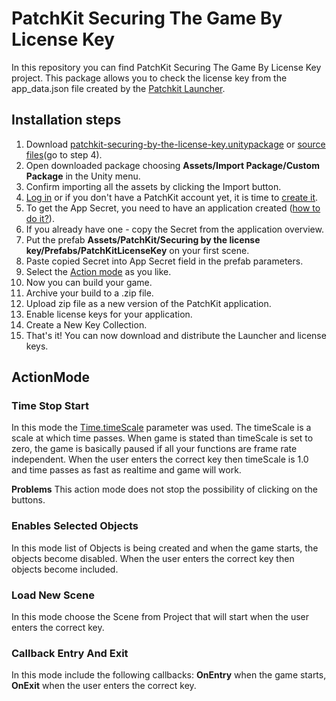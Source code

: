 # PatchKit Securing The Game By License Key

In this repository you can find PatchKit Securing The Game By License Key project.
This package allows you to check the license key from the app_data.json file created by the [Patchkit Launcher](http://docs.patchkit.net/launcher_overview.html).

## Installation steps

1. Download [patchkit-securing-by-the-license-key.unitypackage](https://github.com/patchkit-net/patchkit-securing-the-game-by-license-key/releases/latest) or [source files](https://github.com/Szczyrk/patchkit-securing-the-game-by-license-key/archive/master.zip)(go to step 4).
2. Open downloaded package choosing **Assets/Import Package/Custom Package** in the Unity menu.
3. Confirm importing all the assets by clicking the Import button.
4. [Log in](https://panel.patchkit.net/users/login_form) or if you don't have a PatchKit account yet, it is time to [create it](https://panel.patchkit.net/users/register).
5. To get the App Secret, you need to have an application created ([how to do it?](http://docs.patchkit.net/getting_started.html)).
6. If you already have one - copy the Secret from the application overview.
7. Put the prefab **Assets/PatchKit/Securing by the license key/Prefabs/PatchKitLicenseKey** on your first scene.
8. Paste copied Secret into App Secret field in the prefab parameters.
9. Select the [Action mode](#ActionMode) as you like.
10. Now you can build your game.
11. Archive your build to a .zip file.
12. Upload zip file as a new version of the PatchKit application.
13. Enable license keys for your application.
14. Create a New Key Collection.
15. That's it! You can now download and distribute the Launcher and license keys.

## ActionMode

### Time Stop Start
In this mode the [Time.timeScale](https://docs.unity3d.com/ScriptReference/Time-timeScale.html) parameter was used. The timeScale is a scale at which time passes. When game is stated than timeScale is set to zero, the game is basically paused if all your functions are frame rate independent. When the user enters the correct key then timeScale is 1.0 and time passes as fast as realtime and game will work. 

**Problems**
This action mode does not stop the possibility of clicking on the buttons.

### Enables Selected Objects
In this mode list of Objects is being created and when the game starts, the objects become disabled. When the user enters the correct key then objects become included.

### Load New Scene
In this mode choose the Scene from Project that will start when the user enters the correct key.

### Callback Entry And Exit
In this mode include the following callbacks: 
**OnEntry** when the game starts,
**OnExit** when the user enters the correct key.
